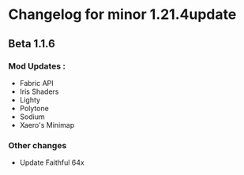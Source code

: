 # Changelog for minor 1.21.4update

## Beta 1.1.6

### Mod Updates :
- Fabric API
- Iris Shaders
- Lighty
- Polytone
- Sodium
- Xaero's Minimap

### Other changes
- Update Faithful 64x
